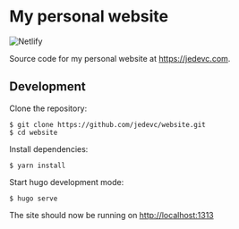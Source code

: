 # My personal website

![Netlify](https://img.shields.io/netlify/848abcbf-01ad-4510-87aa-e2335b6037d9)

Source code for my personal website at <https://jedevc.com>.

## Development

Clone the repository:

    $ git clone https://github.com/jedevc/website.git
    $ cd website

Install dependencies:

    $ yarn install

Start hugo development mode:

    $ hugo serve

The site should now be running on <http://localhost:1313>
